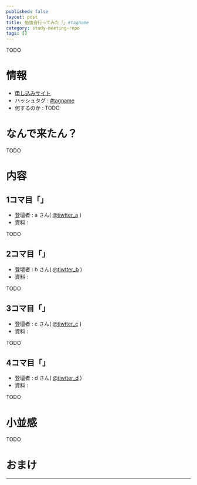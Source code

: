 ```yaml
---
published: false
layout: post
title: 勉強会行ってみた「」#tagname
category: study-meeting-repo
tags: []
---
```


TODO

# 情報

+ [申し込みサイト](http://kug2.connpass.com/event/20271/)
+ ハッシュタグ : [#tagname](https://twitter.com/search?q=%23tagname)
+ 何するのか : TODO

# なんで来たん？

TODO

# 内容

## 1コマ目「」

+ 登壇者 : a さん( [@tiwtter_a](https://twitter.com/tiwtter_a) )
+ 資料 : 

TODO

## 2コマ目「」

+ 登壇者 : b さん( [@tiwtter_b](https://twitter.com/tiwtter_b) )
+ 資料 : 

TODO

## 3コマ目「」

+ 登壇者 : c さん( [@tiwtter_c](https://twitter.com/tiwtter_c) )
+ 資料 : 

TODO

## 4コマ目「」

+ 登壇者 : d さん( [@tiwtter_d](https://twitter.com/tiwtter_d) )
+ 資料 : 

TODO


# 小並感

TODO

# おまけ


---


